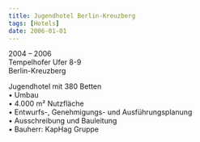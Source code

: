 ```yaml
---
title: Jugendhotel Berlin-Kreuzberg
tags: [Hotels]
date: 2006-01-01
---
```

2004 – 2006<br/>
Tempelhofer Ufer 8-9<br/>
Berlin-Kreuzberg 

Jugendhotel mit 380 Betten<br/>
• Umbau<br/>
• 4.000 m² Nutzfläche<br/>
• Entwurfs-, Genehmigungs- und Ausführungsplanung<br/>
• Ausschreibung und Bauleitung<br/>
• Bauherr: KapHag Gruppe<br/>
